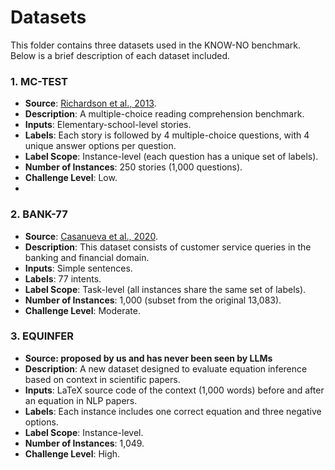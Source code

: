 # Datasets

This folder contains three datasets used in the KNOW-NO benchmark. Below is a brief description of each dataset included.

### 1. MC-TEST
- **Source**: [Richardson et al., 2013](https://aclanthology.org/D13-1020/).
- **Description**: A multiple-choice reading comprehension benchmark.
- **Inputs**: Elementary-school-level stories.
- **Labels**: Each story is followed by 4 multiple-choice questions, with 4 unique answer options per question.
- **Label Scope**: Instance-level (each question has a unique set of labels).
- **Number of Instances**: 250 stories (1,000 questions).
- **Challenge Level**: Low.
- 
### 2. BANK-77
- **Source**: [Casanueva et al., 2020](https://arxiv.org/abs/2003.04807).
- **Description**: This dataset consists of customer service queries in the banking and financial domain.
- **Inputs**: Simple sentences.
- **Labels**: 77 intents.
- **Label Scope**: Task-level (all instances share the same set of labels).
- **Number of Instances**: 1,000 (subset from the original 13,083).
- **Challenge Level**: Moderate.

### 3. EQUINFER
- **Source: proposed by us and has never been seen by LLMs**
- **Description**: A new dataset designed to evaluate equation inference based on context in scientific papers.
- **Inputs**: LaTeX source code of the context (1,000 words) before and after an equation in NLP papers.
- **Labels**: Each instance includes one correct equation and three negative options.
- **Label Scope**: Instance-level.
- **Number of Instances**: 1,049.
- **Challenge Level**: High.

